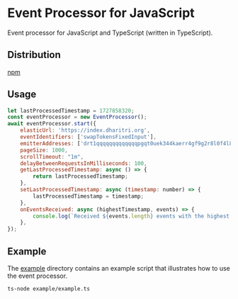 # Event Processor for JavaScript

Event processor for JavaScript and TypeScript (written in TypeScript).

## Distribution

[npm](https://www.npmjs.com/package/@terradharitri/sdk-event-processor)

## Usage

```js
let lastProcessedTimestamp = 1727858320;
const eventProcessor = new EventProcessor();
await eventProcessor.start({
    elasticUrl: 'https://index.dharitri.org',
    eventIdentifiers: ['swapTokensFixedInput'],
    emitterAddresses: ['drt1qqqqqqqqqqqqqpgqt0uek344kaerr4gf9g2r8l0f4l8ygyha2jps6ktxqy'],
    pageSize: 1000,
    scrollTimeout: "1m",
    delayBetweenRequestsInMilliseconds: 100,
    getLastProcessedTimestamp: async () => {
        return lastProcessedTimestamp;
    },
    setLastProcessedTimestamp: async (timestamp: number) => {
        lastProcessedTimestamp = timestamp;
    },
    onEventsReceived: async (highestTimestamp, events) => {
        console.log(`Received ${events.length} events with the highest timestamp ${highestTimestamp}`);
    },
});
```

## Example

The [example](example) directory contains an example script that illustrates how to use the event processor.

```bash
ts-node example/example.ts
```
